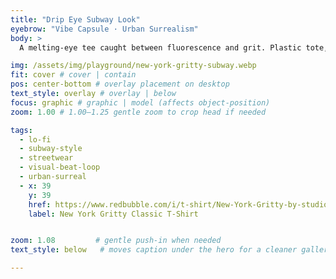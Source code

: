 ```yaml
---
title: "Drip Eye Subway Look"
eyebrow: "Vibe Capsule · Urban Surrealism"
body: >
  A melting-eye tee caught between fluorescence and grit. Plastic tote, lo-fi grain, and platform ennui — Canal Street seen through a surrealist filter.

img: /assets/img/playground/new-york-gritty-subway.webp
fit: cover # cover | contain
pos: center-bottom # overlay placement on desktop
text_style: overlay # overlay | below
focus: graphic # graphic | model (affects object-position)
zoom: 1.00 # 1.00–1.25 gentle zoom to crop head if needed

tags: 
  - lo-fi
  - subway-style
  - streetwear
  - visual-beat-loop
  - urban-surreal
  - x: 39
    y: 39
    href: https://www.redbubble.com/i/t-shirt/New-York-Gritty-by-studioRich/173353266.QUQES
    label: New York Gritty Classic T-Shirt


zoom: 1.08         # gentle push-in when needed
text_style: below   # moves caption under the hero for a cleaner gallery vibe

---
```




